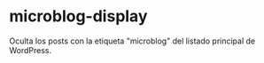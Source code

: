 # microblog-display
Oculta los posts con la etiqueta "microblog" del listado principal de WordPress.
